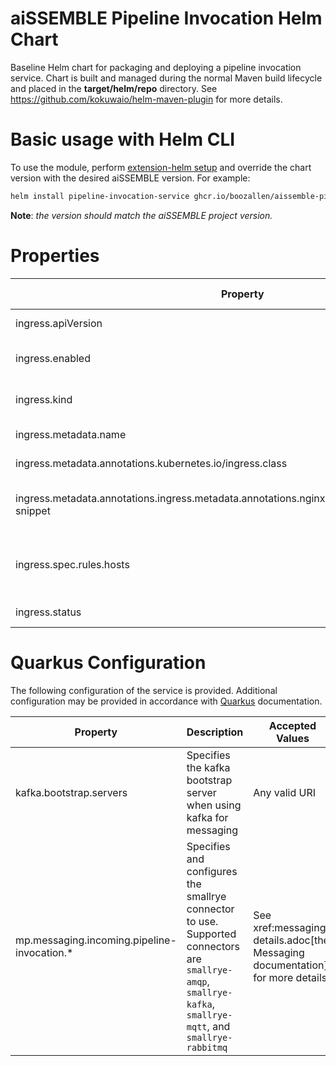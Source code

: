 # aiSSEMBLE Pipeline Invocation Helm Chart
Baseline Helm chart for packaging and deploying a pipeline invocation service. Chart is built and managed during the normal Maven build lifecycle and placed in the **target/helm/repo** directory. See https://github.com/kokuwaio/helm-maven-plugin for more details.

# Basic usage with Helm CLI
To use the module, perform [extension-helm setup](../README.md#leveraging-extensions-helm) and override the chart version with the desired aiSSEMBLE version. For example:
```bash
helm install pipeline-invocation-service ghcr.io/boozallen/aissemble-pipeline-invocation-chart --version <AISSEMBLE-VERSION>
```

**Note**: *the version should match the aiSSEMBLE project version.*

# Properties
| Property                                                                                             | Description                                                                                                                              | Required Override | Default                                             |
|------------------------------------------------------------------------------------------------------|------------------------------------------------------------------------------------------------------------------------------------------|-------------------|-----------------------------------------------------|
| ingress.apiVersion                                                                                   | k8s API version to use                                                                                                                   | No                | networking.k8s.io/v1                                |
| ingress.enabled                                                                                      | k8s Whether to enable ingress                                                                                                            | No                | false                                               |
| ingress.kind                                                                                         | Type of kubernetes entity                                                                                                                | No                | Ingress                                             |
| ingress.metadata.name                                                                                | Name of the ingress                                                                                                                      | No                | pipeline-invocation-service-web                     |
| ingress.metadata.annotations.kubernetes.io/ingress.class                                             | Ingress class name                                                                                                                       | No                | nginx                                               |
| ingress.metadata.annotations.ingress.metadata.annotations.nginx.ingress.kubernetes.io/server-snippet | Custom configurations for the nginx ingress class                                                                                        | No                | gunzip on; gzip on; gzip_proxied any; gzip_types *; |
| ingress.spec.rules.hosts                                                                             | A list of hosts for ingress to support, each with their own path definition                                                              | No                |                                                     |
| ingress.status                                                                                       | Load balancer IP if required                                                                                                             | No                | None                                                |

# Quarkus Configuration

The following configuration of the service is provided.  Additional configuration may be provided in accordance with [Quarkus](https://quarkus.io/guides/all-config) documentation.


| Property                                    | Description                                                                                                                                                   | Accepted Values                                                               |
|---------------------------------------------|---------------------------------------------------------------------------------------------------------------------------------------------------------------|-------------------------------------------------------------------------------|
| kafka.bootstrap.servers                     | Specifies the kafka bootstrap server when using kafka for messaging                                                                                           | Any valid URI                                                                 |
| mp.messaging.incoming.pipeline-invocation.* | Specifies and configures the smallrye connector to use.  Supported connectors are `smallrye-amqp`, `smallrye-kafka`, `smallrye-mqtt`, and `smallrye-rabbitmq` | See xref:messaging-details.adoc[the Messaging documentation] for more details |
